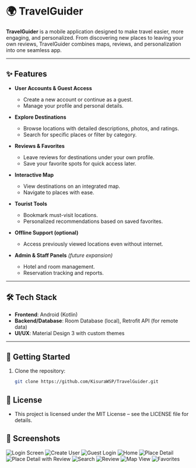 # 🌍 TravelGuider  

**TravelGuider** is a mobile application designed to make travel easier, more engaging, and personalized. From discovering new places to leaving your own reviews, TravelGuider combines maps, reviews, and personalization into one seamless app.  

---

## ✨ Features  

- **User Accounts & Guest Access**  
  - Create a new account or continue as a guest.  
  - Manage your profile and personal details.  

- **Explore Destinations**  
  - Browse locations with detailed descriptions, photos, and ratings.  
  - Search for specific places or filter by category.  

- **Reviews & Favorites**  
  - Leave reviews for destinations under your own profile.  
  - Save your favorite spots for quick access later.  

- **Interactive Map**  
  - View destinations on an integrated map.  
  - Navigate to places with ease.  

- **Tourist Tools**  
  - Bookmark must-visit locations.  
  - Personalized recommendations based on saved favorites.  

- **Offline Support (optional)**  
  - Access previously viewed locations even without internet.  

- **Admin & Staff Panels** *(future expansion)*  
  - Hotel and room management.  
  - Reservation tracking and reports.  

---

## 🛠️ Tech Stack  

- **Frontend**: Android (Kotlin)  
- **Backend/Database**: Room Database (local), Retrofit API (for remote data)  
- **UI/UX**: Material Design 3 with custom themes  

---

## 🚀 Getting Started  

1. Clone the repository:  
   ```bash
   git clone https://github.com/KisuraWSP/TravelGuider.git
   
   ```
## 📄 License

- This project is licensed under the MIT License – see the LICENSE file for details.


## 📸 Screenshots
![Login Screen](screen_shots/login_page.png)
![Create User](screen_shots/create_user_page.png)
![Guest Login](screen_shots/guest_login.png)
![Home](screen_shots/home_page.png)
![Place Detail](screen_shots/place_detail_page.png)
![Place Detail with Review](screen_shots/place_detail_page_with_review.png)
![Search](screen_shots/search_page.png)
![Review](screen_shots/review_page.png)
![Map View](screen_shots/map_page.png)
![Favorites](screen_shots/favorites_page.png)
